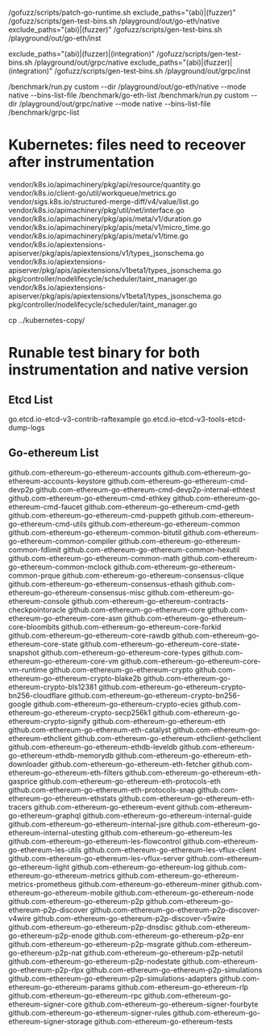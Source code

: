 /gofuzz/scripts/patch-go-runtime.sh
exclude_paths="(abi)|(fuzzer)" /gofuzz/scripts/gen-test-bins.sh /playground/out/go-eth/native
exclude_paths="(abi)|(fuzzer)" /gofuzz/scripts/gen-test-bins.sh /playground/out/go-eth/inst

exclude_paths="(abi)|(fuzzer)|(integration)" /gofuzz/scripts/gen-test-bins.sh /playground/out/grpc/native
exclude_paths="(abi)|(fuzzer)|(integration)" /gofuzz/scripts/gen-test-bins.sh /playground/out/grpc/inst

/benchmark/run.py custom --dir /playground/out/go-eth/native --mode native --bins-list-file /benchmark/go-eth-list
/benchmark/run.py custom --dir /playground/out/grpc/native --mode native --bins-list-file /benchmark/grpc-list

# Kubernetes: files need to receover after instrumentation
vendor/k8s.io/apimachinery/pkg/api/resource/quantity.go
vendor/k8s.io/client-go/util/workqueue/metrics.go
vendor/sigs.k8s.io/structured-merge-diff/v4/value/list.go
vendor/k8s.io/apimachinery/pkg/util/net/interface.go
vendor/k8s.io/apimachinery/pkg/apis/meta/v1/duration.go
vendor/k8s.io/apimachinery/pkg/apis/meta/v1/micro_time.go
vendor/k8s.io/apimachinery/pkg/apis/meta/v1/time.go
vendor/k8s.io/apiextensions-apiserver/pkg/apis/apiextensions/v1/types_jsonschema.go
vendor/k8s.io/apiextensions-apiserver/pkg/apis/apiextensions/v1beta1/types_jsonschema.go
pkg/controller/nodelifecycle/scheduler/taint_manager.go
vendor/k8s.io/apiextensions-apiserver/pkg/apis/apiextensions/v1beta1/types_jsonschema.go
pkg/controller/nodelifecycle/scheduler/taint_manager.go

cp ../kubernetes-copy/

# Runable test binary for both instrumentation and native version

## Etcd List
go.etcd.io-etcd-v3-contrib-raftexample
go.etcd.io-etcd-v3-tools-etcd-dump-logs

## Go-ethereum List
github.com-ethereum-go-ethereum-accounts
github.com-ethereum-go-ethereum-accounts-keystore
github.com-ethereum-go-ethereum-cmd-devp2p
github.com-ethereum-go-ethereum-cmd-devp2p-internal-ethtest
github.com-ethereum-go-ethereum-cmd-ethkey
github.com-ethereum-go-ethereum-cmd-faucet
github.com-ethereum-go-ethereum-cmd-geth
github.com-ethereum-go-ethereum-cmd-puppeth
github.com-ethereum-go-ethereum-cmd-utils
github.com-ethereum-go-ethereum-common
github.com-ethereum-go-ethereum-common-bitutil
github.com-ethereum-go-ethereum-common-compiler
github.com-ethereum-go-ethereum-common-fdlimit
github.com-ethereum-go-ethereum-common-hexutil
github.com-ethereum-go-ethereum-common-math
github.com-ethereum-go-ethereum-common-mclock
github.com-ethereum-go-ethereum-common-prque
github.com-ethereum-go-ethereum-consensus-clique
github.com-ethereum-go-ethereum-consensus-ethash
github.com-ethereum-go-ethereum-consensus-misc
github.com-ethereum-go-ethereum-console
github.com-ethereum-go-ethereum-contracts-checkpointoracle
github.com-ethereum-go-ethereum-core
github.com-ethereum-go-ethereum-core-asm
github.com-ethereum-go-ethereum-core-bloombits
github.com-ethereum-go-ethereum-core-forkid
github.com-ethereum-go-ethereum-core-rawdb
github.com-ethereum-go-ethereum-core-state
github.com-ethereum-go-ethereum-core-state-snapshot
github.com-ethereum-go-ethereum-core-types
github.com-ethereum-go-ethereum-core-vm
github.com-ethereum-go-ethereum-core-vm-runtime
github.com-ethereum-go-ethereum-crypto
github.com-ethereum-go-ethereum-crypto-blake2b
github.com-ethereum-go-ethereum-crypto-bls12381
github.com-ethereum-go-ethereum-crypto-bn256-cloudflare
github.com-ethereum-go-ethereum-crypto-bn256-google
github.com-ethereum-go-ethereum-crypto-ecies
github.com-ethereum-go-ethereum-crypto-secp256k1
github.com-ethereum-go-ethereum-crypto-signify
github.com-ethereum-go-ethereum-eth
github.com-ethereum-go-ethereum-eth-catalyst
github.com-ethereum-go-ethereum-ethclient
github.com-ethereum-go-ethereum-ethclient-gethclient
github.com-ethereum-go-ethereum-ethdb-leveldb
github.com-ethereum-go-ethereum-ethdb-memorydb
github.com-ethereum-go-ethereum-eth-downloader
github.com-ethereum-go-ethereum-eth-fetcher
github.com-ethereum-go-ethereum-eth-filters
github.com-ethereum-go-ethereum-eth-gasprice
github.com-ethereum-go-ethereum-eth-protocols-eth
github.com-ethereum-go-ethereum-eth-protocols-snap
github.com-ethereum-go-ethereum-ethstats
github.com-ethereum-go-ethereum-eth-tracers
github.com-ethereum-go-ethereum-event
github.com-ethereum-go-ethereum-graphql
github.com-ethereum-go-ethereum-internal-guide
github.com-ethereum-go-ethereum-internal-jsre
github.com-ethereum-go-ethereum-internal-utesting
github.com-ethereum-go-ethereum-les
github.com-ethereum-go-ethereum-les-flowcontrol
github.com-ethereum-go-ethereum-les-utils
github.com-ethereum-go-ethereum-les-vflux-client
github.com-ethereum-go-ethereum-les-vflux-server
github.com-ethereum-go-ethereum-light
github.com-ethereum-go-ethereum-log
github.com-ethereum-go-ethereum-metrics
github.com-ethereum-go-ethereum-metrics-prometheus
github.com-ethereum-go-ethereum-miner
github.com-ethereum-go-ethereum-mobile
github.com-ethereum-go-ethereum-node
github.com-ethereum-go-ethereum-p2p
github.com-ethereum-go-ethereum-p2p-discover
github.com-ethereum-go-ethereum-p2p-discover-v4wire
github.com-ethereum-go-ethereum-p2p-discover-v5wire
github.com-ethereum-go-ethereum-p2p-dnsdisc
github.com-ethereum-go-ethereum-p2p-enode
github.com-ethereum-go-ethereum-p2p-enr
github.com-ethereum-go-ethereum-p2p-msgrate
github.com-ethereum-go-ethereum-p2p-nat
github.com-ethereum-go-ethereum-p2p-netutil
github.com-ethereum-go-ethereum-p2p-nodestate
github.com-ethereum-go-ethereum-p2p-rlpx
github.com-ethereum-go-ethereum-p2p-simulations
github.com-ethereum-go-ethereum-p2p-simulations-adapters
github.com-ethereum-go-ethereum-params
github.com-ethereum-go-ethereum-rlp
github.com-ethereum-go-ethereum-rpc
github.com-ethereum-go-ethereum-signer-core
github.com-ethereum-go-ethereum-signer-fourbyte
github.com-ethereum-go-ethereum-signer-rules
github.com-ethereum-go-ethereum-signer-storage
github.com-ethereum-go-ethereum-tests



